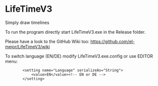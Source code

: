 # LifeTimeV3
Simply draw timelines

To run the program directly start LifeTimeV3.exe in the Release folder.

Please have a look to the GitHub Wiki too: https://github.com/el-mejor/LifeTimeV3/wiki

To switch language (EN/DE) modify LifeTimeV3.exe.config or use EDITOR menu:
            
            <setting name="Language" serializeAs="String">
                <value>EN</value><!-- EN or DE -->
            </setting>



